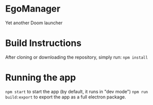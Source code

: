 # EgoManager
Yet another Doom launcher

# Build Instructions

After cloning or downloading the repository, simply run:
`npm install`

# Running the app

`npm start` to start the app (by default, it runs in "dev mode")
`npm run build:export` to export the app as a full electron package.
